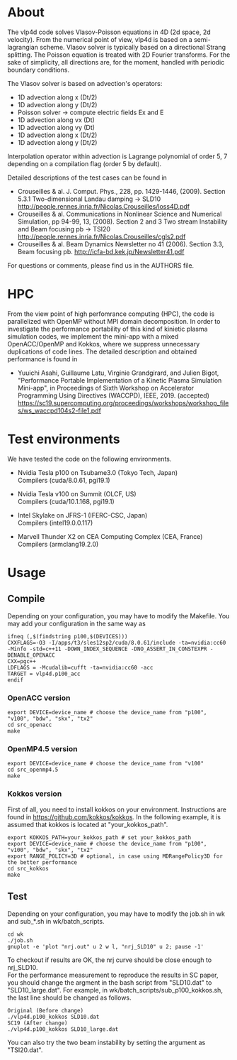 # About

The vlp4d code solves Vlasov-Poisson equations in 4D (2d space, 2d velocity). From the numerical point of view, vlp4d is based on a semi-lagrangian scheme. Vlasov solver is typically based on a directional Strang splitting. The Poisson equation is treated with 2D Fourier transforms. For the sake of simplicity, all directions are, for the moment, handled with periodic boundary conditions.

The Vlasov solver is based on advection's operators: 
- 1D advection along x (Dt/2)
- 1D advection along y (Dt/2)
- Poisson solver -> compute electric fields Ex and E
- 1D advection along vx (Dt)
- 1D advection along vy (Dt)
- 1D advection along x (Dt/2)
- 1D advection along y (Dt/2)

Interpolation operator within advection is Lagrange polynomial of order 5, 7 depending on a compilation flag (order 5 by default). 

Detailed descriptions of the test cases can be found in 
- Crouseilles & al. J. Comput. Phys., 228, pp. 1429-1446, (2009). 
  Section 5.3.1 Two-dimensional Landau damping -> SLD10
  http://people.rennes.inria.fr/Nicolas.Crouseilles/loss4D.pdf
- Crouseilles & al. Communications in Nonlinear Science and Numerical Simulation, pp 94-99, 13, (2008).
  Section 2 and 3 Two stream Instability and Beam focusing pb -> TSI20
  http://people.rennes.inria.fr/Nicolas.Crouseilles/cgls2.pdf
- Crouseilles & al. Beam Dynamics Newsletter no 41 (2006).
  Section 3.3, Beam focusing pb.
  http://icfa-bd.kek.jp/Newsletter41.pdf  
  
For questions or comments, please find us in the AUTHORS file.

# HPC
From the view point of high perfomrance computing (HPC), the code is parallelized with OpenMP without MPI domain decomposition.
In order to investigate the performance portability of this kind of kinietic plasma simulation codes, we implement the mini-app with
a mixed OpenACC/OpenMP and Kokkos, where we suppress unnecessary duplications of code lines. The detailed description and obtained performance is found in
- Yuuichi Asahi, Guillaume Latu, Virginie Grandgirard, and Julien Bigot, "Performance Portable Implementation of a Kinetic Plasma Simulation Mini-app", in Proceedings of Sixth Workshop on Accelerator Programming Using Directives (WACCPD), IEEE, 2019. (accepted)
https://sc19.supercomputing.org/proceedings/workshops/workshop_files/ws_waccpd104s2-file1.pdf

# Test environments
We have tested the code on the following environments. 
- Nvidia Tesla p100 on Tsubame3.0 (Tokyo Tech, Japan)  
Compilers (cuda/8.0.61, pgi19.1)

- Nvidia Tesla v100 on Summit (OLCF, US)  
Compilers (cuda/10.1.168, pgi19.1)

- Intel Skylake on JFRS-1 (IFERC-CSC, Japan)  
Compilers (intel19.0.0.117)

- Marvell Thunder X2 on CEA Computing Complex (CEA, France)  
Compilers (armclang19.2.0)

# Usage
## Compile
Depending on your configuration, you may have to modify the Makefile.
You may add your configuration in the same way as 
```
ifneq (,$(findstring p100,$(DEVICES)))
CXXFLAGS=-O3 -I/apps/t3/sles12sp2/cuda/8.0.61/include -ta=nvidia:cc60 -Minfo -std=c++11 -DOWN_INDEX_SEQUENCE -DNO_ASSERT_IN_CONSTEXPR -DENABLE_OPENACC
CXX=pgc++
LDFLAGS = -Mcudalib=cufft -ta=nvidia:cc60 -acc
TARGET = vlp4d.p100_acc
endif
```


### OpenACC version
```
export DEVICE=device_name # choose the device_name from "p100", "v100", "bdw", "skx", "tx2"
cd src_openacc
make
```

### OpenMP4.5 version
```
export DEVICE=device_name # choose the device_name from "v100"
cd src_openmp4.5
make
```

### Kokkos version
First of all, you need to install kokkos on your environment. Instructions are found in https://github.com/kokkos/kokkos. In the following example, it is assumed that kokkos is located at "your_kokkos_path".

```
export KOKKOS_PATH=your_kokkos_path # set your_kokkos_path
export DEVICE=device_name # choose the device_name from "p100", "v100", "bdw", "skx", "tx2"
export RANGE_POLICY=3D # optional, in case using MDRangePolicy3D for the better performance
cd src_kokkos
make
```

## Test
Depending on your configuration, you may have to modify the job.sh in wk and sub_*.sh in wk/batch_scripts.

```
cd wk
./job.sh
gnuplot -e 'plot "nrj.out" u 2 w l, "nrj_SLD10" u 2; pause -1' 
```

To checkout if results are OK, the nrj curve should be close enough to nrj_SLD10.  
For the performance measurement to reproduce the results in SC paper, you should change the argment in the bash script from "SLD10.dat" to "SLD10_large.dat". For example, in wk/batch_scripts/sub_p100_kokkos.sh, the last line should be changed as follows. 

```
Original (Before change)
./vlp4d.p100_kokkos SLD10.dat
SC19 (After change)
./vlp4d.p100_kokkos SLD10_large.dat
```
You can also try the two beam instability by setting the argument as "TSI20.dat".


